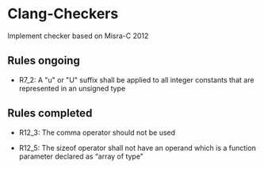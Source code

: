 # Clang-Checkers

Implement checker based on Misra-C 2012

## Rules ongoing

* R7_2:   A "u" or "U" suffix shall be applied to all integer constants that are represented in an unsigned type


## Rules completed

* R12_3:  The comma operator should not be used

* R12_5:  The sizeof operator shall not have an operand which is a function parameter declared as “array of type”





